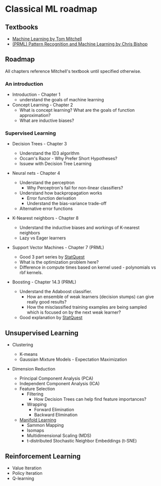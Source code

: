 # Classical ML roadmap

## Textbooks
- [Machine Learning by Tom Mitchell](https://www.cs.cmu.edu/~tom/mlbook.html)
- [(PRML) Pattern Recognition and Machine Learning by Chris Bishop](https://www.microsoft.com/en-us/research/publication/pattern-recognition-machine-learning/)

## Roadmap
All chapters reference Mitchell's textbook until specified otherwise.

### An introduction
- Introduction - Chapter 1
	- understand the goals of machine learning
- Concept Learning - Chapter 2
	- What is concept learning? What are the goals of function approximation?
	- What are inductive biases?

### Supervised Learning
- Decision Trees - Chapter 3
	- Understand the ID3 algorithm
	- Occam's Razor - Why Prefer Short Hypotheses?
	- Issuew with Decision Tree Learning
	
- Neural nets - Chapter 4
	- Understand the perceptron
		- Why Perceptron's fail for non-linear classifiers?
	- Understand how backpropagation works
		- Error function derivation
		- Understand the bias-variance trade-off
	- Alternative error functions
	
- K-Nearest neighbors - Chapter 8
	- Understand the inductive biases and workings of K-nearest neighbors
	- Lazy vs Eager learners
	
- Support Vector Machines - Chapter 7 (PRML)
	- Good 3 part series by [StatQuest](https://www.youtube.com/watch?v=efR1C6CvhmE&pp=ygUOc3RhdHF1ZXN0IFNWTXM%3D)
	- What is the optimization problem here?
	- Difference in compute times based on kernel used - polynomials vs rbf kernels.

- Boosting - Chapter 14.3 (PRML)
	- Understand the Adaboost classifier.
		- How an ensemble of weak learners (decision stumps) can give really good results?
		- How the misclassified training examples are being sampled which is focused on by the next weak learner?
	- Good explanation by [StatQuest](https://www.youtube.com/watch?v=LsK-xG1cLYA&pp=ygUTYWRhYm9vc3QgY2xhc3NpZmllcg%3D%3D)
	
## Unsupervised Learning
- Clustering
	- K-means
	- Gaussian Mixture Models - Expectation Maximization

- Dimension Reduction
	- Principal Component Analysis (PCA)
	- Independent Component Analysis (ICA)
	- Feature Selection
		- Filtering
			- How Decision Trees can help find feature importances?
		- Wrapping
			- Forward Elimination
			- Backward Elimination
	- [Manifold Learning](https://sites.gatech.edu/omscs7641/2024/03/10/no-straight-lines-here-the-wacky-world-of-non-linear-manifold-learning/)
		- Sammon Mapping
		- Isomaps
		- Multidimensional Scaling (MDS)
		- t-distributed Stochastic Neighbor Embeddings (t-SNE)
		
		
## Reinforcement Learning
- Value Iteration
- Policy Iteration
- Q-learning
	
